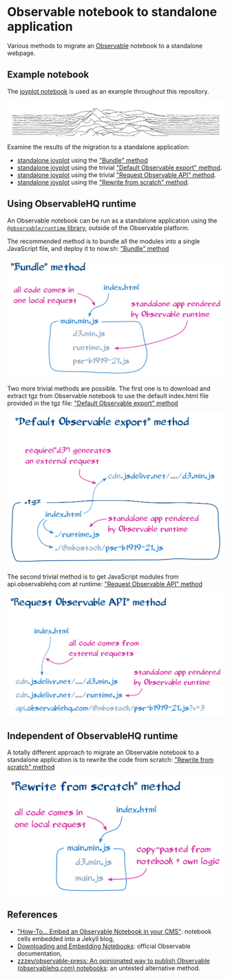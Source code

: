 # Observable notebook to standalone application

Various methods to migrate an [Observable](https://observablehq.com) notebook to
a standalone webpage.

## Example notebook

The [joyplot notebook](https://observablehq.com/@mbostock/psr-b1919-21) is used
as an example throughout this repository.

[![Screenshot of a joyplot notebook](./assets/joyplot.png)](https://observablehq.com/@mbostock/psr-b1919-21)

Examine the results of the migration to a standalone application:

- [standalone joyplot](https://joyplot-8a5ibi1av.now.sh/) using the
  ["Bundle" method](./bundle_js_and_deploy)
- [standalone joyplot](https://joyplot-10jbhd7e8.now.sh/) using the trivial
  ["Default Observable export" method](./default_observable_export).
- [standalone joyplot](https://joyplot-96iun3ktp.now.sh/) using the trivial
  ["Request Observable API" method](./request_observable_api).
- [standalone joyplot](https://joyplot-p9qmx1pf3.now.sh/) using the
  ["Rewrite from scratch" method](./rewrite_from_scratch).

## Using ObservableHQ runtime

An Observable notebook can be run as a standalone application using the
[`@observable/runtime` library](https://github.com/observablehq/runtime),
outside of the Observable platform.

The recommended method is to bundle all the modules into a single JavaScript
file, and deploy it to now.sh: ["Bundle" method](./bundle_js_and_deploy)

[![Diagram for the "Bundle" method](./assets/bundle_method.png)](./bundle_js_and_deploy)

Two more trivial methods are possible. The first one is to download and extract
tgz from Observable notebook to use the default index.html file provided in the
tgz file: ["Default Observable export" method](./default_observable_export)

[![Diagram for the "Default Observable export" method](./assets/default_observable_export_method.png)](./default_observable_export)

The second trivial method is to get JavaScript modules from api.observablehq.com
at runtime: ["Request Observable API" method](./request_observable_api)

[![Diagram for the "Request Observable API" method](./assets/request_observable_api_method.png)](./request_observable_api)

## Independent of ObservableHQ runtime

A totally different approach to migrate an Observable notebook to a standalone
application is to rewrite the code from scratch:
["Rewrite from scratch" method](./rewrite_from_scratch)

[![Diagram for the "Rewrite from scratch" method](./assets/rewrite_from_scratch_method.png)](./rewrite_from_scratch)

## References

- ["How-To… Embed an Observable Notebook in your CMS"](https://visionscarto.net/observable-jekyll/):
  notebook cells embedded into a Jekyll blog,
- [Downloading and Embedding Notebooks](https://observablehq.com/@observablehq/downloading-and-embedding-notebooks):
  official Observable documentation,
- [zzzev/observable-press: An opinionated way to publish Observable (observablehq.com) notebooks](https://github.com/zzzev/observable-press):
  an untested alternative method.
